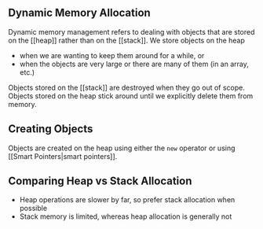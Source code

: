## Dynamic Memory Allocation

Dynamic memory management refers to dealing with objects that are stored on the [[heap]] rather than on the [[stack]]. We store objects on the heap 
- when we are wanting to keep them around for a while, or
- when the objects are very large or there are many of them (in an array, etc.)


Objects stored on the [[stack]] are destroyed when they go out of scope. Objects stored on the heap stick around until we explicitly delete them from memory.

## Creating Objects

Objects are created on the heap using either the `new` operator or using [[Smart Pointers|smart pointers]].

## Comparing Heap vs Stack Allocation
- Heap operations are slower by far, so prefer stack allocation when possible
- Stack memory is limited, whereas heap allocation is generally not
